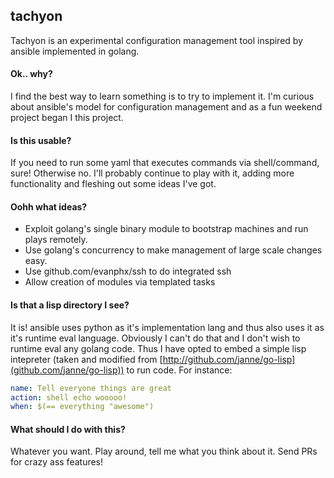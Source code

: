 ## tachyon

Tachyon is an experimental configuration management tool inspired by ansible implemented in golang.

#### Ok.. why?

I find the best way to learn something is to try to implement it.
I'm curious about ansible's model for configuration management and
as a fun weekend project began I this project.

#### Is this usable?

If you need to run some yaml that executes commands via shell/command, sure!
Otherwise no. I'll probably continue to play with it, adding more functionality
and fleshing out some ideas I've got.

#### Oohh what ideas?

* Exploit golang's single binary module to bootstrap machines and run plays remotely.
* Use golang's concurrency to make management of large scale changes easy.
* Use github.com/evanphx/ssh to do integrated ssh
* Allow creation of modules via templated tasks

#### Is that a lisp directory I see?

It is! ansible uses python as it's implementation lang and thus also uses it as
it's runtime eval language. Obviously I can't do that and I don't wish to runtime
eval any golang code. Thus I have opted to embed a simple lisp intepreter
(taken and modified from [http://github.com/janne/go-lisp](github.com/janne/go-lisp))
to run code. For instance:

```yaml
name: Tell everyone things are great
action: shell echo wooooo!
when: $(== everything "awesome")
```

#### What should I do with this?

Whatever you want. Play around, tell me what you think about it. Send PRs for crazy ass
features!
